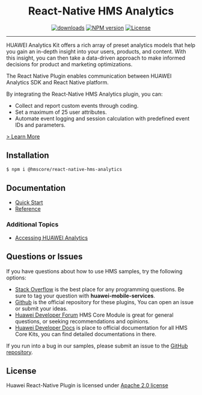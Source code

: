 <p align="center">
  <h1 align="center">React-Native HMS Analytics</h1>
</p>


<p align="center">
  <a href="https://www.npmjs.com/package/@hmscore/react-native-hms-analytics"><img src="https://img.shields.io/npm/dm/@hmscore/react-native-hms-analytics?color=%23007EC6&style=for-the-badge" alt="downloads"></a>
  <a href="https://www.npmjs.com/package/@hmscore/react-native-hms-analytics"><img src="https://img.shields.io/npm/v/@hmscore/react-native-hms-analytics?color=%23ed2a1c&style=for-the-badge" alt="NPM version"></a>
  <a href="./LICENSE"><img src="https://img.shields.io/npm/l/@hmscore/react-native-hms-analytics.svg?color=%3bcc62&style=for-the-badge" alt="License"></a>
</p>

----

HUAWEI Analytics Kit offers a rich array of preset analytics models that help you gain an in-depth insight into your users, products, and content. With this insight, you can then take a data-driven approach to make informed decisions for product and marketing optimizations.

The React Native Plugin enables communication between HUAWEI Analytics SDK and React Native platform. 

By integrating the React-Native HMS Analytics plugin, you can:

- Collect and report custom events through coding.
- Set a maximum of 25 user attributes.
- Automate event logging and session calculation with predefined event IDs and parameters.

[> Learn More](https://developer.huawei.com/consumer/en/doc/development/HMS-Plugin-Guides/introduction-0000001050157956?ha_source=hms1)

## Installation

```bash
$ npm i @hmscore/react-native-hms-analytics
```

## Documentation

- [Quick Start](https://developer.huawei.com/consumer/en/doc/development/HMS-Plugin-Guides/preparedevenv-0000001051387084?ha_source=hms1)
- [Reference](https://developer.huawei.com/consumer/en/doc/development/HMS-Plugin-References/overview-0000001053026463?ha_source=hms1)

### Additional Topics

- [Accessing HUAWEI Analytics](https://developer.huawei.com/consumer/en/doc/development/HMSCore-Guides/android-accessing-0000001050161888?ha_source=hms1)

## Questions or Issues

If you have questions about how to use HMS samples, try the following options:
- [Stack Overflow](https://stackoverflow.com/questions/tagged/huawei-mobile-services) is the best place for any programming questions. Be sure to tag your question with **huawei-mobile-services**.
- [Github](https://github.com/HMS-Core/hms-react-native-plugin) is the official repository for these plugins, You can open an issue or submit your ideas.
- [Huawei Developer Forum](https://forums.developer.huawei.com/forumPortal/en/home?fid=0101187876626530001&ha_source=hms1) HMS Core Module is great for general questions, or seeking recommendations and opinions.
- [Huawei Developer Docs](https://developer.huawei.com/consumer/en/doc/overview/HMS-Core-Plugin?ha_source=hms1) is place to official documentation for all HMS Core Kits, you can find detailed documentations in there.

If you run into a bug in our samples, please submit an issue to the [GitHub repository](https://github.com/HMS-Core/hms-react-native-plugin).

## License

Huawei React-Native Plugin is licensed under [Apache 2.0 license](LICENSE)
